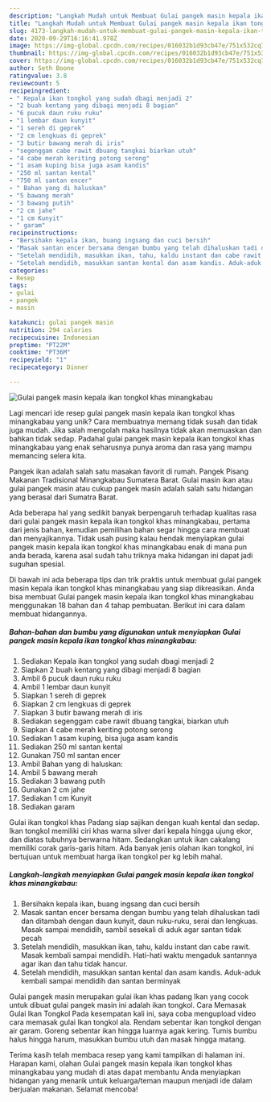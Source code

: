 ```yaml
---
description: "Langkah Mudah untuk Membuat Gulai pangek masin kepala ikan tongkol khas minangkabau Anti Gagal"
title: "Langkah Mudah untuk Membuat Gulai pangek masin kepala ikan tongkol khas minangkabau Anti Gagal"
slug: 4173-langkah-mudah-untuk-membuat-gulai-pangek-masin-kepala-ikan-tongkol-khas-minangkabau-anti-gagal
date: 2020-09-29T16:16:41.978Z
image: https://img-global.cpcdn.com/recipes/016032b1d93cb47e/751x532cq70/gulai-pangek-masin-kepala-ikan-tongkol-khas-minangkabau-foto-resep-utama.jpg
thumbnail: https://img-global.cpcdn.com/recipes/016032b1d93cb47e/751x532cq70/gulai-pangek-masin-kepala-ikan-tongkol-khas-minangkabau-foto-resep-utama.jpg
cover: https://img-global.cpcdn.com/recipes/016032b1d93cb47e/751x532cq70/gulai-pangek-masin-kepala-ikan-tongkol-khas-minangkabau-foto-resep-utama.jpg
author: Seth Boone
ratingvalue: 3.8
reviewcount: 5
recipeingredient:
- " Kepala ikan tongkol yang sudah dbagi menjadi 2"
- "2 buah kentang yang dibagi menjadi 8 bagian"
- "6 pucuk daun ruku ruku"
- "1 lembar daun kunyit"
- "1 sereh di geprek"
- "2 cm lengkuas di geprek"
- "3 butir bawang merah di iris"
- "segenggam cabe rawit dbuang tangkai biarkan utuh"
- "4 cabe merah keriting potong serong"
- "1 asam kuping bisa juga asam kandis"
- "250 ml santan kental"
- "750 ml santan encer"
- " Bahan yang di haluskan"
- "5 bawang merah"
- "3 bawang putih"
- "2 cm jahe"
- "1 cm Kunyit"
- " garam"
recipeinstructions:
- "Bersihakn kepala ikan, buang ingsang dan cuci bersih"
- "Masak santan encer bersama dengan bumbu yang telah dihaluskan tadi dan ditambah dengan daun kunyit, daun ruku-ruku, serai dan lengkuas. Masak sampai mendidih, sambil sesekali di aduk agar santan tidak pecah"
- "Setelah mendidih, masukkan ikan, tahu, kaldu instant dan cabe rawit. Masak kembali sampai mendidih. Hati-hati waktu mengaduk santannya agar ikan dan tahu tidak hancur."
- "Setelah mendidih, masukkan santan kental dan asam kandis. Aduk-aduk kembali sampai mendidih dan santan berminyak"
categories:
- Resep
tags:
- gulai
- pangek
- masin

katakunci: gulai pangek masin 
nutrition: 294 calories
recipecuisine: Indonesian
preptime: "PT22M"
cooktime: "PT36M"
recipeyield: "1"
recipecategory: Dinner

---
```



![Gulai pangek masin kepala ikan tongkol khas minangkabau](https://img-global.cpcdn.com/recipes/016032b1d93cb47e/751x532cq70/gulai-pangek-masin-kepala-ikan-tongkol-khas-minangkabau-foto-resep-utama.jpg)

Lagi mencari ide resep gulai pangek masin kepala ikan tongkol khas minangkabau yang unik? Cara membuatnya memang tidak susah dan tidak juga mudah. Jika salah mengolah maka hasilnya tidak akan memuaskan dan bahkan tidak sedap. Padahal gulai pangek masin kepala ikan tongkol khas minangkabau yang enak seharusnya punya aroma dan rasa yang mampu memancing selera kita.

Pangek ikan adalah salah satu masakan favorit di rumah. Pangek Pisang Makanan Tradisional Minangkabau Sumatera Barat. Gulai masin ikan atau gulai pangek masin atau cukup pangek masin adalah salah satu hidangan yang berasal dari Sumatra Barat.

Ada beberapa hal yang sedikit banyak berpengaruh terhadap kualitas rasa dari gulai pangek masin kepala ikan tongkol khas minangkabau, pertama dari jenis bahan, kemudian pemilihan bahan segar hingga cara membuat dan menyajikannya. Tidak usah pusing kalau hendak menyiapkan gulai pangek masin kepala ikan tongkol khas minangkabau enak di mana pun anda berada, karena asal sudah tahu triknya maka hidangan ini dapat jadi suguhan spesial.


Di bawah ini ada beberapa tips dan trik praktis untuk membuat gulai pangek masin kepala ikan tongkol khas minangkabau yang siap dikreasikan. Anda bisa membuat Gulai pangek masin kepala ikan tongkol khas minangkabau menggunakan 18 bahan dan 4 tahap pembuatan. Berikut ini cara dalam membuat hidangannya.

<!--inarticleads1-->

##### Bahan-bahan dan bumbu yang digunakan untuk menyiapkan Gulai pangek masin kepala ikan tongkol khas minangkabau:

1. Sediakan  Kepala ikan tongkol yang sudah dbagi menjadi 2
1. Siapkan 2 buah kentang yang dibagi menjadi 8 bagian
1. Ambil 6 pucuk daun ruku ruku
1. Ambil 1 lembar daun kunyit
1. Siapkan 1 sereh di geprek
1. Siapkan 2 cm lengkuas di geprek
1. Siapkan 3 butir bawang merah di iris
1. Sediakan segenggam cabe rawit dbuang tangkai, biarkan utuh
1. Siapkan 4 cabe merah keriting potong serong
1. Sediakan 1 asam kuping, bisa juga asam kandis
1. Sediakan 250 ml santan kental
1. Gunakan 750 ml santan encer
1. Ambil  Bahan yang di haluskan:
1. Ambil 5 bawang merah
1. Sediakan 3 bawang putih
1. Gunakan 2 cm jahe
1. Sediakan 1 cm Kunyit
1. Sediakan  garam


Gulai ikan tongkol khas Padang siap sajikan dengan kuah kental dan sedap. Ikan tongkol memiliki ciri khas warna silver dari kepala hingga ujung ekor, dan diatas tubuhnya berwarna hitam. Sedangkan untuk ikan cakalang memiliki corak garis-garis hitam. Ada banyak jenis olahan ikan tongkol, ini bertujuan untuk membuat harga ikan tongkol per kg lebih mahal. 

<!--inarticleads2-->

##### Langkah-langkah menyiapkan Gulai pangek masin kepala ikan tongkol khas minangkabau:

1. Bersihakn kepala ikan, buang ingsang dan cuci bersih
1. Masak santan encer bersama dengan bumbu yang telah dihaluskan tadi dan ditambah dengan daun kunyit, daun ruku-ruku, serai dan lengkuas. Masak sampai mendidih, sambil sesekali di aduk agar santan tidak pecah
1. Setelah mendidih, masukkan ikan, tahu, kaldu instant dan cabe rawit. Masak kembali sampai mendidih. Hati-hati waktu mengaduk santannya agar ikan dan tahu tidak hancur.
1. Setelah mendidih, masukkan santan kental dan asam kandis. Aduk-aduk kembali sampai mendidih dan santan berminyak


Gulai pangek masin merupakan gulai ikan khas padang Ikan yang cocok untuk dibuat gulai pangek masin ini adalah ikan tongkol. Cara Memasak Gulai Ikan Tongkol Pada kesempatan kali ini, saya coba mengupload video cara memasak gulai Ikan tongkol ala. Rendam sebentar ikan tongkol dengan air garam. Goreng sebentar ikan hingga luarnya agak kering. Tumis bumbu halus hingga harum, masukkan bumbu utuh dan masak hingga matang. 

Terima kasih telah membaca resep yang kami tampilkan di halaman ini. Harapan kami, olahan Gulai pangek masin kepala ikan tongkol khas minangkabau yang mudah di atas dapat membantu Anda menyiapkan hidangan yang menarik untuk keluarga/teman maupun menjadi ide dalam berjualan makanan. Selamat mencoba!
